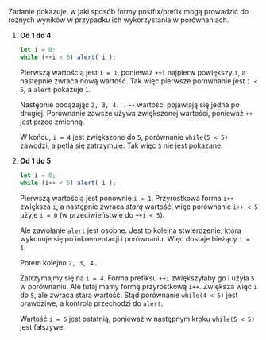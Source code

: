 Zadanie pokazuje, w jaki sposób formy postfix/prefix mogą prowadzić do różnych wyników w przypadku ich wykorzystania w porównaniach.

1. **Od 1 do 4**

    ```js run
    let i = 0;
    while (++i < 5) alert( i );
    ```

    Pierwszą wartością jest `i = 1`, ponieważ `++i` najpierw powiększy `i`, a następnie zwraca nową wartość. Tak więc pierwsze porównanie jest `1 < 5`, a `alert` pokazuje `1`.

    Następnie podążając `2, 3, 4...` -- wartości pojawiają się jedna po drugiej. Porównanie zawsze używa zwiększonej wartości, ponieważ `++` jest przed zmienną.

    W końcu, `i = 4` jest zwiększone do `5`, porównanie `while(5 < 5)` zawodzi, a pętla się zatrzymuje. Tak więc `5` nie jest pokazane.
2. **Od 1 do 5**

    ```js run
    let i = 0;
    while (i++ < 5) alert( i );
    ```

    Pierwszą wartością jest ponownie `i = 1`. Przyrostkowa forma `i++` zwiększa `i`, a następnie zwraca *starą* wartość, więc porównanie `i++ < 5` użyje `i = 0` (w przeciwieństwie do `++i < 5`).

    Ale zawołanie `alert` jest osobne. Jest to kolejna stwierdzenie, która wykonuje się po inkrementacji i porównaniu. Więc dostaje bieżący `i = 1`.

    Potem kolejno `2, 3, 4…`

    Zatrzymajmy się na `i = 4`. Forma prefiksu `++i` zwiększyłaby go i użyła `5` w porównaniu. Ale tutaj mamy formę przyrostkową `i++`. Zwiększa więc `i` do `5`, ale zwraca starą wartość. Stąd porównanie `while(4 < 5)` jest prawdziwe, a kontrola przechodzi do `alert`.

    Wartość `i = 5` jest ostatnią, ponieważ w następnym kroku `while(5 < 5)` jest fałszywe.
